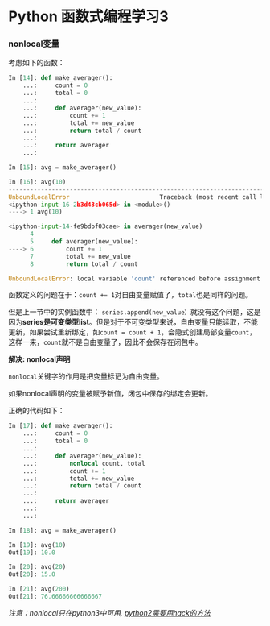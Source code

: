 # Python 函数式编程学习3

### nonlocal变量

考虑如下的函数：

```python
In [14]: def make_averager():
    ...:     count = 0
    ...:     total = 0
    ...:     
    ...:     def averager(new_value):
    ...:         count += 1
    ...:         total += new_value
    ...:         return total / count
    ...:     
    ...:     return averager
    ...: 

In [15]: avg = make_averager()

In [16]: avg(10)
---------------------------------------------------------------------------
UnboundLocalError                         Traceback (most recent call last)
<ipython-input-16-2b3d43cb065d> in <module>()
----> 1 avg(10)

<ipython-input-14-fe9bdbf03cae> in averager(new_value)
      4 
      5     def averager(new_value):
----> 6         count += 1
      7         total += new_value
      8         return total / count

UnboundLocalError: local variable 'count' referenced before assignment

```

函数定义的问题在于：`count += 1`对自由变量赋值了，`total`也是同样的问题。

但是上一节中的实例函数中： `series.append(new_value）`就没有这个问题，这是因为**series是可变类型list**。但是对于不可变类型来说，自由变量只能读取，不能更新，如果尝试重新绑定，如`count = count + 1`，会隐式创建局部变量`count`，这样一来，`count`就不是自由变量了，因此不会保存在闭包中。

**解决: nonlocal声明**

`nonlocal`关键字的作用是把变量标记为自由变量。

如果nonlocal声明的变量被赋予新值，闭包中保存的绑定会更新。

正确的代码如下：

```python
In [17]: def make_averager():
    ...:     count = 0
    ...:     total = 0
    ...:     
    ...:     def averager(new_value):
    ...:         nonlocal count, total
    ...:         count += 1
    ...:         total += new_value
    ...:         return total / count
    ...:     
    ...:     return averager
    ...: 
    ...: 

In [18]: avg = make_averager()

In [19]: avg(10)
Out[19]: 10.0

In [20]: avg(20)
Out[20]: 15.0

In [21]: avg(200)
Out[21]: 76.66666666666667
```

*注意：nonlocal只在python3中可用, [python2需要用hack的方法](http://www.python.org/dev/peps/pep-3104/)*